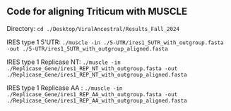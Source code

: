 ## Code for aligning Triticum with MUSCLE 

Directory: `cd ./Desktop/ViralAncestral/Results_Fall_2024`

IRES type 1 5'UTR: `./muscle -in ./5-UTR/ires1_5UTR_with_outgroup.fasta -out ./5-UTR/ires1_5UTR_with_outgroup_aligned.fasta`

IRES type 1 Replicase NT: `./muscle -in ./Replicase_Gene/ires1_REP_NT_with_outgroup.fasta -out ./Replicase_Gene/ires1_REP_NT_with_outgroup_aligned.fasta`

IRES type 1 Replicase AA : `./muscle -in ./Replicase_Gene/ires1_REP_AA_with_outgroup.fasta -out ./Replicase_Gene/ires1_REP_AA_with_outgroup_aligned.fasta`

